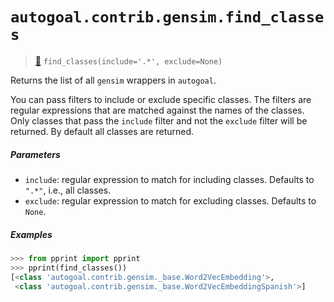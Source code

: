 # `autogoal.contrib.gensim.find_classes`

> [📝](https://github.com/autogoal/autogoal/blob/master/autogoal/contrib/gensim/__init__.py#L15)
> `find_classes(include='.*', exclude=None)`

Returns the list of all `gensim` wrappers in `autogoal`.

You can pass filters to include or exclude specific classes.
The filters are regular expressions that are matched against
the names of the classes. Only classes that pass the `include` filter
and not the `exclude` filter will be returned.
By default all classes are returned.

##### Parameters

- `include`: regular expression to match for including classes. Defaults to `".*"`, i.e., all classes.
- `exclude`: regular expression to match for excluding classes. Defaults to `None`.

##### Examples

```python
>>> from pprint import pprint
>>> pprint(find_classes())
[<class 'autogoal.contrib.gensim._base.Word2VecEmbedding'>,
 <class 'autogoal.contrib.gensim._base.Word2VecEmbeddingSpanish'>]

```
